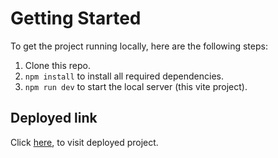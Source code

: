 # Getting Started
To get the project running locally, here are the following steps:
1) Clone this repo.
2) ```npm install``` to install all required dependencies.
3) ```npm run dev``` to start the local server (this vite project).



## Deployed link
Click <a href="https://solid-engine-tau.vercel.app/">here<a/>, to visit deployed project.
